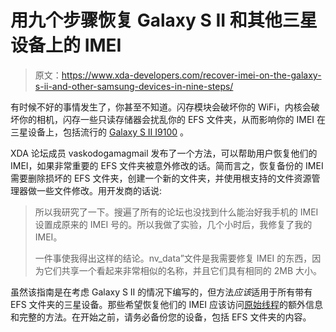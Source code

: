 # 用九个步骤恢复 Galaxy S II 和其他三星设备上的 IMEI

> 原文：<https://www.xda-developers.com/recover-imei-on-the-galaxy-s-ii-and-other-samsung-devices-in-nine-steps/>

有时候不好的事情发生了，你甚至不知道。闪存模块会破坏你的 WiFi，内核会破坏你的相机，闪存一些只读存储器会扰乱你的 EFS 文件夹，从而影响你的 IMEI 在三星设备上，包括流行的 [Galaxy S II I9100](http://forum.xda-developers.com/forumdisplay.php?f=1055) 。

XDA 论坛成员 vaskodogamagmail 发布了一个方法，可以帮助用户恢复他们的 IMEI，如果非常重要的 EFS 文件夹被意外修改的话。简而言之，恢复备份的 IMEI 需要删除损坏的 EFS 文件夹，创建一个新的文件夹，并使用根支持的文件资源管理器做一些文件修改。用开发商的话说:

> 所以我研究了一下。搜遍了所有的论坛也没找到什么能治好我手机的 IMEI 设置成原来的 IMEI 号的。所以我做了实验，几个小时后，我修复了我的 IMEI。
> 
> 一件事使我得出这样的结论。nv_data”文件是我需要修复 IMEI 的东西，因为它们共享一个看起来非常相似的名称，并且它们具有相同的 2MB 大小。

虽然该指南是在考虑 Galaxy S II 的情况下编写的，但方法*应该*适用于所有带有 EFS 文件夹的三星设备。那些希望恢复他们的 IMEI 应该访问[原始线程](http://forum.xda-developers.com/showthread.php?t=1264021)的额外信息和完整的方法。在开始之前，请务必备份您的设备，包括 EFS 文件夹的内容。